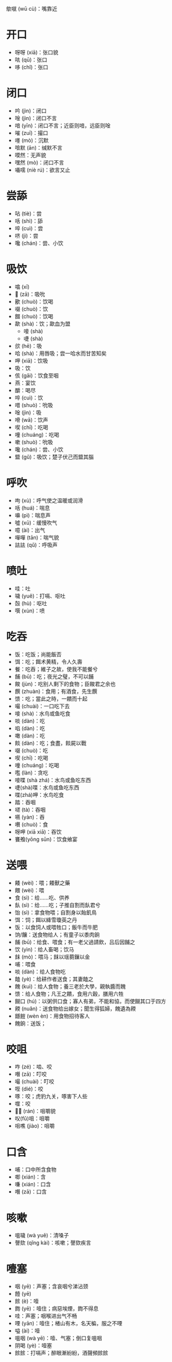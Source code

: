 歍噈 (wū cù)：嘴靠近
# 开口
* 呀呀 (xiā)：张口貌
* 呿 (qū)：张口
* 哆 (chǐ)：张口
# 闭口
* 吟 (jìn)：闭口
* 唫 (jìn)：闭口不言
* 喑 (yīn)：闭口不言；近臣则喑，远臣则唫
* 嗺 (zuī)：撮口
* 嚜 (mò)：沉默
* 啽默 (ān)：缄默不言
* 嗼然：无声貌
* 嘿然 (mò)：闭口不言
* 囁嚅 (niè rú)：欲言又止

# 尝舔
* 呫 (tiè)：尝
* 咶 (shì)：舔
* 啐 (cuì)：尝
* 哜 (jì)：尝
* 嚵 (chán)：尝、小饮

# 吸饮
* 噏 (xī)
* 𠯗 (zā)：吸吮
* 歠 (chuò)：饮喝
* 啜 (chuò)：饮
* 餟 (chuò)：饮喝
* 歃 (shà)：饮；歃血为盟
	* 唼 (shà)
	* 啑 (shà)
* 欱 (hē)：吸
* 哈 (shà)：用唇吸；尝一哈水而甘苦知矣
* 呷 (xiā)：饮吸
* 吸：饮
* 侅 (gāi)：饮食至咽
* 燕：宴饮
* 釂：喝尽
* 啐 (cuì)：饮
* 唶 (shuò)：吮吸
* 唫 (jìn)：吸
* 嗗 (wā)：饮声
* 喫 (chī)：吃喝
* 噇 (chuáng)：吃喝
* 嗽 (shuò)：吮吸
* 嚵 (chán)：尝、小饮
* 盬 (gǔ)：吸饮；楚子伏己而盬其腦

# 呼吹
* 呴 (xù)：呼气使之温暖或润滑
* 咶 (huá)：喘息
* 嚊 (pì)：喘息声
* 噓 (xū)：缓慢吹气
* 噫 (ài)：出气
* 嘽嘽 (tān)：喘气貌
* 詓詓 (qǔ)：呼吸声
# 喷吐
* 哇：吐
* 噦 (yuě)：打嗝、呕吐
* 嗀 (hù)：呕吐
* 噀 (xùn)：喷

# 吃吞
* 饭：吃饭；尚能飯否
* 饵：吃；餌术黄精，令人久壽
* 餐：吃吞；維子之故，使我不能餐兮
* 餔 (bū)：吃；夜光之璧，不可以餔
* 餕 (jùn)：吃别人剩下的食物；臣餕君之余也
* 饌 (zhuàn)：食用；有酒食，先生饌
* 馈：吃；當此之時，一饋而十起
* 嘬 (chuài)：一口吃下去
* 唼 (shà)：水鸟或鱼吃食
* 啖 (dàn)：吃
* 啗 (dàn)：吃
* 噉 (dàn)：吃
* 餤 (dàn)：吃；食盡，餤屍以戰
* 啜 (chuò)：吃
* 喫 (chī)：吃喝
* 噇 (chuáng)：吃喝
* 嚂 (làn)：贪吃
* 唼喋 (shà zhá)：水鸟或鱼吃东西
* 啑(shà)喋：水鸟或鱼吃东西
* 喋(zhá)呷：水鸟吃食
* 踏：吞咽
* 嚃 (tà)：吞咽
* 嚥 (yàn)：吞
* 嚽 (chuò)：食
* 呀呷 (xiā xiā)：吞饮
* 饔飧(yōng sūn)：饮食飨宴

# 送喂
* 餧 (wèi)：喂；餧獸之藥
* 餵 (wèi)：喂
* 食 (sì)：给……吃、供养
* 飤 (sì)：给……吃；子推自割而飤君兮
* 饴 (sì)：拿食物喂；自割身以飴飢鳥
* 饵：饲；餌以絳雪瓊英之丹
* 饭：以食饲人或喂牲口；飯牛而牛肥
* 饷/饟：送食物给人；有童子以黍肉餉
* 餔 (bū)：给食、喂食；有一老父過請飲，吕后因餔之
* 饮 (yìn)：给人畜喝；饮马
* 䬴 (mò)：喂马；䬴以瑶蒭鏁以金
* 哺：喂食
* 啖 (dàn)：给人食物吃
* 饁 (yè)：给耕作者送食；其妻饁之
* 餽 (kuì)：给人食物；養三老於大學，親執醬而餽
* 馈：给人食物；凡王之饋，食用六穀，膳用六牲
* 餬口 (hú)：以粥供口食；寡人有弟，不能和協，而使餬其口于四方
* 餪 (nuǎn)：送食物给出嫁女；聞生得狐婦，餽遺為餪
* 䭡䭓 (wèn èn)：用食物招待客人
* 餽餉：送饭；

# 咬咀
* 咋 (zé)：啮、咬
* 噆 (zā)：叮咬
* 嘬 (chuài)：叮咬
* 咥 (dié)：咬
* 啄：咬；虎豹九关，啄害下人些
* 噬：咬
* 𠯍𠯍 (rán)：咀嚼貌 
* 㕮(fǔ)咀：咀嚼
* 咀噍 (jiào)：咀嚼

# 口含
* 哺：口中所含食物
* 啣 (xián)：含
* 嗛 (xián)：口含
* 噆 (zā)：口含
# 咳嗽
* 嗢噦 (wà yuě)：清嗓子
* 謦欬 (qǐng kài)：咳嗽；謦欬疾言
# 噎塞
* 咽 (yē)：声塞；含哀咽兮涕沾颈
* 饐 (yē)
* 餩 (è)：噎
* 䭇 (yē)：噎住；病惡埃煙，䭇不得息
* 哇：声塞；咽喉进出气不畅
* 㖶 (yān)：噎住；楮山有木，名天楄，服之不㖶
* 嗌 (ài)：噎
* 嗢咽 (wà yē)：噎、气塞；倒口复嗢咽
* 阴喝 (yè)：噎塞
* 餩餩：打嗝声；醉眼漸紛紛，酒聲頻餩餩
